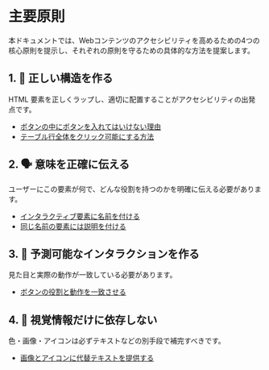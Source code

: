 # 主要原則

本ドキュメントでは、Webコンテンツのアクセシビリティを高めるための4つの核心原則を提示し、それぞれの原則を守るための具体的な方法を提案します。

## 1. 🧱 正しい構造を作る

HTML 要素を正しくラップし、適切に配置することがアクセシビリティの出発点です。

- [ボタンの中にボタンを入れてはいけない理由](./structure/button-inside-button.md)
- [テーブル行全体をクリック可能にする方法](./structure/table-row-link.md)

## 2. 🗣️ 意味を正確に伝える

ユーザーにこの要素が何で、どんな役割を持つのかを明確に伝える必要があります。

- [インタラクティブ要素に名前を付ける](./semantic/required-label.md)
- [同じ名前の要素には説明を付ける](./semantic/duplicate-interactive-element.md)

## 3. 🎯 予測可能なインタラクションを作る

見た目と実際の動作が一致している必要があります。

- [ボタンの役割と動作を一致させる](./predictability/fake-button.md)

## 4. 🌈 視覚情報だけに依存しない

色・画像・アイコンは必ずテキストなどの別手段で補完すべきです。

- [画像とアイコンに代替テキストを提供する](./alt-text/image-alt.md)
